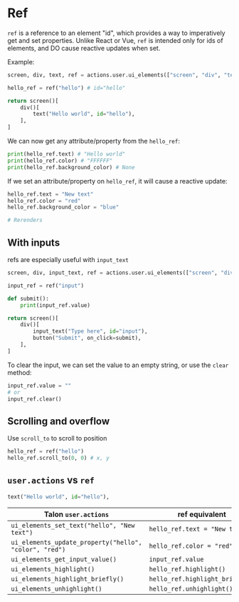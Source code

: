 # Ref

`ref` is a reference to an element "id", which provides a way to imperatively get and set properties. Unlike React or Vue, `ref` is intended only for ids of elements, and DO cause reactive updates when set.

Example:
```py
screen, div, text, ref = actions.user.ui_elements(["screen", "div", "text", "ref"])

hello_ref = ref("hello") # id="hello"

return screen()[
    div()[
        text("Hello world", id="hello"),
    ],
]
```

We can now get any attribute/property from the `hello_ref`:
```py
print(hello_ref.text) # "Hello world"
print(hello_ref.color) # "FFFFFF"
print(hello_ref.background_color) # None
```

If we set an attribute/property on `hello_ref`, it will cause a reactive update:
```py
hello_ref.text = "New text"
hello_ref.color = "red"
hello_ref.background_color = "blue"

# Rerenders
```

## With inputs

refs are especially useful with `input_text`

```py
screen, div, input_text, ref = actions.user.ui_elements(["screen", "div", "input_text", "ref"])

input_ref = ref("input")

def submit():
    print(input_ref.value)

return screen()[
    div()[
        input_text("Type here", id="input"),
        button("Submit", on_click=submit),
    ],
]
```

To clear the input, we can set the value to an empty string, or use the `clear` method:
```py
input_ref.value = ""
# or
input_ref.clear()
```

## Scrolling and overflow

Use `scroll_to` to scroll to position
```py
hello_ref = ref("hello")
hello_ref.scroll_to(0, 0) # x, y
```

## `user.actions` vs `ref`
```py
text("Hello world", id="hello"),
```
| Talon `user.actions` | ref equivalent |
| --- | --- |
| `ui_elements_set_text("hello", "New text")` | `hello_ref.text = "New text"` |
| `ui_elements_update_property("hello", "color", "red")` | `hello_ref.color = "red"` |
| `ui_elements_get_input_value()` | `input_ref.value` |
| `ui_elements_highlight()` | `hello_ref.highlight()` |
| `ui_elements_highlight_briefly()` | `hello_ref.highlight_briefly()` |
| `ui_elements_unhighlight()` | `hello_ref.unhighlight()` |